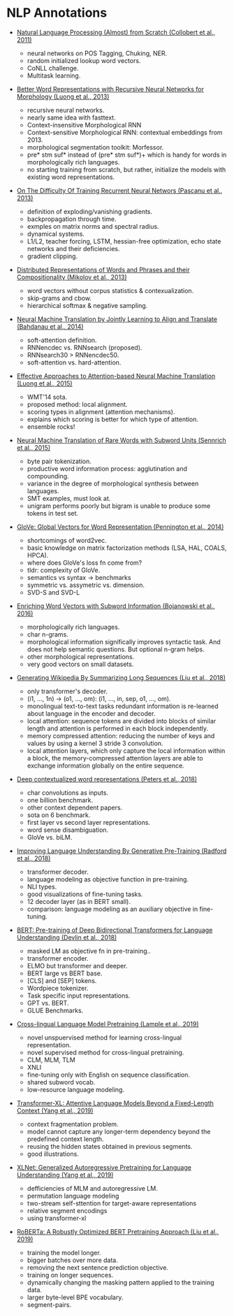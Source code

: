 # NLP Annotations

- [Natural Language Processing (Almost) from Scratch (Collobert et al., 2011)](https://www.jmlr.org/papers/volume12/collobert11a/collobert11a.pdf)
	- neural networks on POS Tagging, Chuking, NER.
	- random initialized lookup word vectors.
 	- CoNLL challenge.
	- Multitask learning.

- [Better Word Representations with Recursive Neural Networks for Morphology (Luong et al., 2013)](https://www.aclweb.org/anthology/W13-3512/)
	- recursive neural networks.
	- nearly same idea with fasttext.
	- Context-insensitive Morphological RNN
	- Context-sensitive Morphological RNN: contextual embeddings from 2013.
	- morphological segmentation toolkit: Morfessor.
	- pre* stm suf* instead of (pre* stm suf*)+ which is handy for words in morphologically rich languages.
	- no starting training from scratch, but rather, initialize the models with existing word representations.

- [On The Difficulty Of Training Recurrent Neural Networs (Pascanu et al., 2013)](http://proceedings.mlr.press/v28/pascanu13.pdf)
	- definition of exploding/vanishing gradients.
	- backpropagation through time.
	- exmples on matrix norms and spectral radius.
	- dynamical systems.
	- L1/L2, teacher forcing, LSTM, hessian-free optimization, echo state networks and their deficiencies.
	- gradient clipping.

- [Distributed Representations of Words and Phrases and their Compositionality (Mikolov et al., 2013)](https://arxiv.org/abs/1310.4546)
	- word vectors without corpus statistics & contexualization.
	- skip-grams and cbow.
	- hierarchical softmax & negative sampling.

- [Neural Machine Translation by Jointly Learning to Align and Translate (Bahdanau et al., 2014)](https://arxiv.org/abs/1409.0473)
	- soft-attention definition.
 	- RNNencdec vs. RNNsearch (proposed).
	- RNNsearch30 > RNNencdec50.
	- soft-attention vs. hard-attention.

- [Effective Approaches to Attention-based Neural Machine Translation (Luong et al., 2015)](https://arxiv.org/abs/1508.04025)
	- WMT'14 sota.
	- proposed method: local alignment.
	- scoring types in alignment (attention mechanisms).
	- explains which scoring is better for which type of attention.
	- ensemble rocks!

- [Neural Machine Translation of Rare Words with Subword Units (Sennrich et al., 2015)](https://arxiv.org/abs/1508.07909)
	- byte pair tokenization.
	- productive word information process: agglutination and compounding.
	- variance in the degree of morphological synthesis between languages.
	- SMT examples, must look at.
	- unigram performs poorly but bigram is unable to produce some tokens in test set.


- [GloVe: Global Vectors for Word Representation (Pennington et al., 2014)](https://www.aclweb.org/anthology/D14-1162/)
	- shortcomings of word2vec.
	- basic knowledge on matrix factorization methods (LSA, HAL, COALS, HPCA).
	- where does GloVe's loss fn come from?
	- tldr: complexity of GloVe.
	- semantics vs syntax -> benchmarks
	- symmetric vs. assymetric vs. dimension.
	- SVD-S and SVD-L

- [Enriching Word Vectors with Subword Information (Bojanowski et al., 2016)](https://arxiv.org/abs/1607.04606)
	- morphologically rich languages.
	- char n-grams.
	- morphological information significally improves syntactic task. And does not help semantic questions. But optional n-gram helps.
	- other morphological representations.
	- very good vectors on small datasets.

- [Generating Wikipedia By Summarizing Long Sequences (Liu et al., 2018)](https://arxiv.org/abs/1801.10198)
	- only transformer's decoder.
	- (i1, ..., 1n) -> (o1, ..., om): (i1, ..., in, sep, o1, ..., om).
	- monolingual text-to-text tasks redundant information is re-learned about language in the encoder and decoder.
	- local attention: sequence tokens are divided into blocks of similar length and attention is performed in each block independently.
	- memory compressed attention: reducing the number of keys and values by using a kernel 3 stride 3 convolution.
	- local attention layers, which only capture the local information within a block, the memory-compressed attention layers are able to exchange information globally on the entire sequence.

- [Deep contextualized word representations (Peters et al., 2018)](https://arxiv.org/abs/1802.05365?ref=hackernoon.com)
	- char convolutions as inputs.
	- one billion benchmark.
	- other context dependent papers.
	- sota on 6 benchmark.
	- first layer vs second layer representations.
	- word sense disambiguation.
	- GloVe vs. biLM.

- [Improving Language Understanding By Generative Pre-Training (Radford et al., 2018)](https://s3-us-west-2.amazonaws.com/openai-assets/research-covers/language-unsupervised/language_understanding_paper.pdf)
	- transformer decoder.
	- language modeling as objective function in pre-training.
	- NLI types.
	- good visualizations of fine-tuning tasks.
	- 12 decoder layer (as in BERT small).
	- comparison: language modeling as an auxiliary objective in fine-tuning.

- [BERT: Pre-training of Deep Bidirectional Transformers for Language Understanding (Devlin et al., 2018)](https://arxiv.org/abs/1810.04805)
	- masked LM as objective fn in pre-training..
	- transformer encoder.
	- ELMO but transformer and deeper.
	- BERT large vs BERT base.
	- \[CLS\] and \[SEP\] tokens.
	- Wordpiece tokenizer.
	- Task specific input representations.
	- GPT vs. BERT.
	- GLUE Benchmarks.

- [Cross-lingual Language Model Pretraining (Lample et al., 2019)](https://arxiv.org/abs/1901.07291)
	- novel unspuervised method for learning cross-lingual representation.
	- novel supervised method for cross-lingual pretraining.
	- CLM, MLM, TLM
	- XNLI
	- fine-tuning only with English on sequence classification.
	- shared subword vocab.
	- low-resource language modeling.

- [Transformer-XL: Attentive Language Models Beyond a Fixed-Length Context (Yang et al., 2019)](https://arxiv.org/abs/1901.02860)
	- context fragmentation problem.
	- model cannot capture any longer-term dependency beyond the predefined context length.
	- reusing the hidden states obtained in previous segments.
	- good illustrations.

- [XLNet: Generalized Autoregressive Pretraining for Language Understanding (Yang et al., 2019)](https://arxiv.org/abs/1906.08237)
	- defficiencies of MLM and autoregressive LM.
	- permutation language modeling
	- two-stream self-sttention for target-aware representations
	- relative segment encodings
	- using transformer-xl

- [RoBERTa: A Robustly Optimized BERT Pretraining Approach (Liu et al., 2019)](https://arxiv.org/abs/1907.11692)
	- training the model longer.
	- bigger batches over more data.
	- removing the next sentence prediction objective.
	- training on longer sequences.
	- dynamically changing the masking pattern applied to the training data.
	- larger byte-level BPE vocabulary.
	- segment-pairs.

